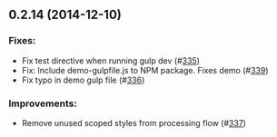 ## 0.2.14 (2014-12-10)

### Fixes:

* Fix test directive when running gulp dev (#[335](https://github.com/SC5/sc5-styleguide/pull/335))
* Fix: Include demo-gulpfile.js to NPM package. Fixes demo (#[339](https://github.com/SC5/sc5-styleguide/pull/339))
* Fix typo in demo gulp file (#[336](https://github.com/SC5/sc5-styleguide/pull/336))

### Improvements:

* Remove unused scoped styles from processing flow (#[337](https://github.com/SC5/sc5-styleguide/pull/337))